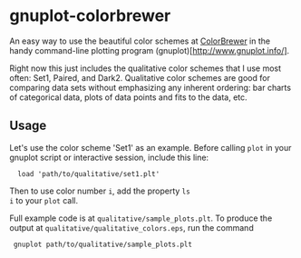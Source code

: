 gnuplot-colorbrewer
===================

An easy way to use the beautiful color schemes at [ColorBrewer](http://colorbrewer2.org/) in the handy command-line plotting program (gnuplot)[http://www.gnuplot.info/].

Right now this just includes the qualitative color schemes that I use most often: Set1, Paired, and Dark2. Qualitative color schemes are good for comparing data sets without emphasizing any inherent ordering: bar charts of categorical data, plots of data points and fits to the data, etc.

Usage
-----

Let's use the color scheme 'Set1' as an example. Before calling <code>plot</code> in your gnuplot script or interactive session, include this line:

      load 'path/to/qualitative/set1.plt'

Then to use color number <code>i</code>, add the property <code>ls i</code> to your <code>plot</code> call.

Full example code is at <code>qualitative/sample_plots.plt</code>. To produce the output at <code>qualitative/qualitative_colors.eps</code>, run the command

     gnuplot path/to/qualitative/sample_plots.plt
